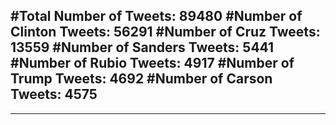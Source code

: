 #Total Number of Tweets: 89480 
#Number of Clinton Tweets: 56291
#Number of Cruz Tweets: 13559
#Number of Sanders Tweets: 5441
#Number of Rubio Tweets: 4917
#Number of Trump Tweets: 4692
#Number of Carson Tweets: 4575
---
---
